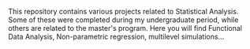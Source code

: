 This repository contains various projects related to Statistical Analysis. Some of these were completed during my undergraduate period, while others are related to the master's program. Here you will find Functional Data Analysis, Non-parametric regression, multilevel simulations... 
